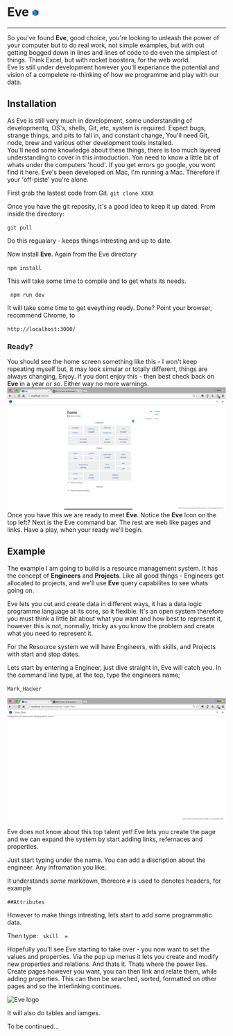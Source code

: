 # Eve ![Eve logo](./favicon.png)
---
So you've found **Eve**, good choice, you're looking to unleash the power of your computer but to do real work, not simple examples, but with out getting bogged down in lines and lines of code to do even the simplest of things.
Think Excel, but with rocket boostera, for the web world.  
Eve is still under development however you'll experiance the potential and vision of a compelete re-thinking of how we programme and play with our data.

## Installation
As Eve is still very much in development, some understanding of developmentq, OS's, shells, Git, etc, system is required. 
Expect bugs, strange things, and pits to fall in, and constant change,
You'll need Git, node, brew and various other development tools installed.  
You'll need some knowledge about these things, there is too much layered understanding to cover in this introduction. Yon need to know a little bit of whats under the computers 'hood'. If you get errors go google, you wont find it here. Eve's been developed on Mac, I'm running a Mac.  Therefore if your 'off-piste' you're alone. 

First grab the lastest code from Git.
``git clone XXXX``

Once you have the git reposity, It's a good idea to keep it up dated.
From inside the directory:

``git pull``

Do this regualary - keeps things intresting and up to date.

Now install **Eve**. Again from the Eve directory

``npm install``

This will take some time to compile and to get whats its needs.

`` npm run dev``

It will take some time to get eveything ready. Done?
Point your browser, recommend Chrome, to 

``http://localhost:3000/``

### Ready?
You should see the home screen something like this - I won't keep repeating myself but, it may look simular or totally different, things are always changing, Enjoy.  If you dont enjoy this - then best check back on **Eve** in a year or so. Either way no more warnings.
![Eve logo](./home.png)
Once you have this we are ready to meet **Eve**.
Notice the **Eve** Icon on the top left?  Next is the Eve command bar.  The rest are web like pages and links.  Have a play, when your ready we'll begin.

## Example
The example I am going to build is a resource management system. It has the concept of **Engineers** and **Projects**.  Like all good things - Engineers get allocated to projects, and we'll use **Eve** query capabilites to see whats going on. 

Eve lets you cut and create data in different ways, it has a data logic programme language at its core, so it flexible.  It's an open system therefore you must think a little bit about what you want and how best to represent it, however this is not, normally, tricky as you know the problem and create what you need to represent it.

For the Resource system we will have Engineers, with skills, and Projects with start and stop dates.

Lets start by entering a Engineer, just dive straight in, Eve will catch you.
In the command line type, at the top, type the engineers name;

``Mark_Hacker``

![Eve logo](./new_page.png)

Eve does not know about this top talent yet! Eve lets you create the page and we can expand the system by start adding links, refernaces and properties.

Just start typing under the name.  You can add a discription about the engineer. Any infromation you like.

It understands _some_ markdown, thereore ```#``` is used to denotes headers, for example

``` ##Attributes ```

However to make things intresting, lets start to add some programmatic data.

Then type:
`` skill  =``

Hopefully you'll see Eve starting to take over - you now want to set the values and properties. Via the pop up menus it lets you create and modify new properties and relations.  And thats it.  Thats where the power lies.  Create pages however you want, you can then link and relate them, while adding properties.  This can then be searched, sorted, formatted on other pages and so the interlinking continues.

![Eve logo](./engineer.png)

It will also do tables and iamges.

To be continued...

